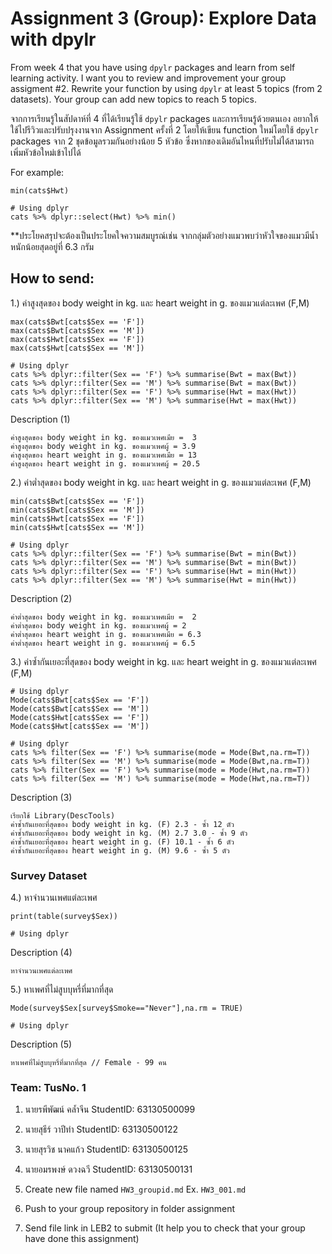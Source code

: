 # Assignment 3 (Group): Explore Data with dpylr

From week 4 that you have using `dpylr` packages and learn from self learning activity. I want you to review and improvement your group assigment #2. Rewrite your function by using `dpylr` at least 5 topics (from 2 datasets). Your group can add new topics to reach 5 topics.

จากการเรียนรู้ในสัปดาห์ที่ 4 ที่ได้เรียนรู้ใช้ `dpylr` packages และการเรียนรู้ด้วยตนเอง อยากให้ใช้ไปรีวิวและปรับปรุงงานจาก Assignment ครั้งที่ 2 โดยให้เขียน function ใหม่โดยใช้ `dpylr` packages จาก 2 ชุดข้อมูลรวมกันอย่างน้อย 5 หัวข้อ ซึ่งหากของเดิมอันไหนที่ปรับไม่ได้สามารถเพิ่มหัวข้อใหม่เข้าไปได้

For example:

```
min(cats$Hwt)

# Using dplyr
cats %>% dplyr::select(Hwt) %>% min()
```

\*\*ประโยคสรุปจะต้องเป็นประโยคใจความสมบูรณ์เช่น จากกลุ่มตัวอย่างแมวพบว่าหัวใจของแมวมีน้ำหนักน้อยสุดอยู่ที่ 6.3 กรัม

## How to send:

1.) ค่าสูงสุดของ body weight in kg. และ heart weight in g. ของแมวแต่ละเพศ (F,M)
```{R}
max(cats$Bwt[cats$Sex == 'F']) 
max(cats$Bwt[cats$Sex == 'M'])
max(cats$Hwt[cats$Sex == 'F']) 
max(cats$Hwt[cats$Sex == 'M'])
```
```{R}
# Using dplyr
cats %>% dplyr::filter(Sex == 'F') %>% summarise(Bwt = max(Bwt)) 
cats %>% dplyr::filter(Sex == 'M') %>% summarise(Bwt = max(Bwt))
cats %>% dplyr::filter(Sex == 'F') %>% summarise(Hwt = max(Hwt)) 
cats %>% dplyr::filter(Sex == 'M') %>% summarise(Hwt = max(Hwt)) 
```
Description (1)
```
ค่าสูงสุดของ body weight in kg. ของแมวเพศเมีย =  3
ค่าสูงสุดของ body weight in kg. ของแมวเพศผู้ = 3.9
ค่าสูงสุดของ heart weight in g. ของแมวเพศเมีย = 13
ค่าสูงสุดของ heart weight in g. ของแมวเพศผู้ = 20.5
```
2.) ค่าต่ำสุดของ body weight in kg. และ heart weight in g. ของแมวแต่ละเพศ (F,M)
```{R}
min(cats$Bwt[cats$Sex == 'F']) 
min(cats$Bwt[cats$Sex == 'M'])
min(cats$Hwt[cats$Sex == 'F']) 
min(cats$Hwt[cats$Sex == 'M'])
```
```{R}
# Using dplyr
cats %>% dplyr::filter(Sex == 'F') %>% summarise(Bwt = min(Bwt)) 
cats %>% dplyr::filter(Sex == 'M') %>% summarise(Bwt = min(Bwt))
cats %>% dplyr::filter(Sex == 'F') %>% summarise(Hwt = min(Hwt)) 
cats %>% dplyr::filter(Sex == 'M') %>% summarise(Hwt = min(Hwt)) 
```
Description (2)
```
ค่าต่ำสุดของ body weight in kg. ของแมวเพศเมีย =  2
ค่าต่ำสุดของ body weight in kg. ของแมวเพศผู้ = 2
ค่าต่ำสุดของ heart weight in g. ของแมวเพศเมีย = 6.3
ค่าต่ำสุดของ heart weight in g. ของแมวเพศผู้ = 6.5
```
3.) ค่าซ้ำกันเยอะที่สุดของ body weight in kg. และ heart weight in g. ของแมวแต่ละเพศ (F,M)
```{R}
# Using dplyr
Mode(cats$Bwt[cats$Sex == 'F'])
Mode(cats$Bwt[cats$Sex == 'M'])
Mode(cats$Hwt[cats$Sex == 'F'])
Mode(cats$Hwt[cats$Sex == 'M'])
```
```{R}
# Using dplyr
cats %>% filter(Sex == 'F') %>% summarise(mode = Mode(Bwt,na.rm=T))
cats %>% filter(Sex == 'M') %>% summarise(mode = Mode(Bwt,na.rm=T))
cats %>% filter(Sex == 'F') %>% summarise(mode = Mode(Hwt,na.rm=T))
cats %>% filter(Sex == 'M') %>% summarise(mode = Mode(Hwt,na.rm=T))
```
Description (3)
```
เรียกใช้ Library(DescTools)
ค่าซ้ำกันเยอะที่สุดของ body weight in kg. (F) 2.3 - ซ้ำ 12 ตัว
ค่าซ้ำกันเยอะที่สุดของ body weight in kg. (M) 2.7 3.0 - ซ้ำ 9 ตัว
ค่าซ้ำกันเยอะที่สุดของ heart weight in g. (F) 10.1 - ซ้ำ 6 ตัว
ค่าซ้ำกันเยอะที่สุดของ heart weight in g. (M) 9.6 - ซ้ำ 5 ตัว
```

### Survey Dataset 

4.) หาจำนวนเพศแต่ละเพศ
```{R}
print(table(survey$Sex))
```
```{R}
# Using dplyr

```
Description (4)
```
หาจำนวนเพศแต่ละเพศ
```
5.) หาเพศที่ไม่สูบบุหรี่ที่มากที่สุด
```{R}
Mode(survey$Sex[survey$Smoke=="Never"],na.rm = TRUE)
```
```{R}
# Using dplyr

```
Description (5)
``` 
หาเพศที่ไม่สูบบุหรี่ที่มากที่สุด // Female - 99 คน
```

### Team: TusNo. 1
1. นายรพีพัฒน์ คล้ำจีน   StudentID: 63130500099
2. นายสุธีร์ วาปีทำ      StudentID: 63130500122
3. นายสุรวิช นาคแก้ว    StudentID: 63130500125
4. นายอมรพงษ์ ดวงฉวี   StudentID: 63130500131


1. Create new file named `HW3_groupid.md` Ex. `HW3_001.md`
2. Push to your group repository in folder assignment
3. Send file link in LEB2 to submit (It help you to check that your group have done this assignment)
